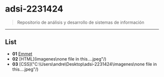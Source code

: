 # adsi-2231424
> Repositorio de análisis y desarrollo de sistemas de información
---
## List

- **01**  [Emmet](01-emmet/)
- **02**  [HTML](imagenes\none file in this....jpeg"/)
- **03**  [CSS]("C:\Users\andre\Desktop\adsi-2231424\imagenes\none file in this....jpeg"/)